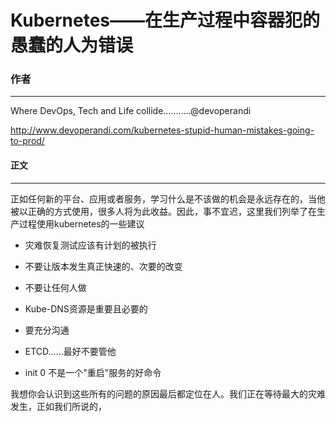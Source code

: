 Kubernetes——在生产过程中容器犯的愚蠢的人为错误
====================================================

### 作者
----------------------------------------------------

Where DevOps, Tech and Life collide………..@devoperandi

http://www.devoperandi.com/kubernetes-stupid-human-mistakes-going-to-prod/

#### 正文
----------------------------------------------------

正如任何新的平台、应用或者服务，学习什么是不该做的机会是永远存在的，当他被以正确的方式使用，很多人将为此收益。因此，事不宜迟，这里我们列举了在生产过程使用kubernetes的一些建议

* 灾难恢复测试应该有计划的被执行

* 不要让版本发生真正快速的、次要的改变

* 不要让任何人做

* Kube-DNS资源是重要且必要的

* 要充分沟通

* ETCD……最好不要管他

* init 0 不是一个"重启"服务的好命令

我想你会认识到这些所有的问题的原因最后都定位在人。我们正在等待最大的灾难发生，正如我们所说的，


